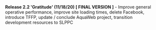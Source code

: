 <b>Release 2.2 'Gratitude' (11/18/20) [ FINAL VERSION ]</b> - Improve general operative performance, improve site loading times, delete Facebook, introduce TFFP, update / conclude AquaWeb project, transition development resources to SLPPC
